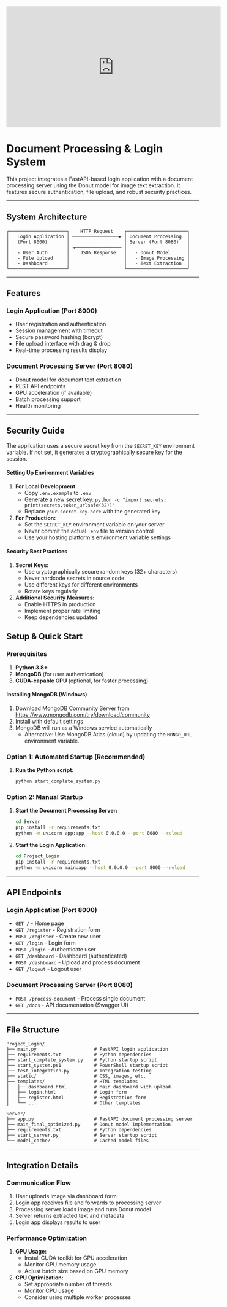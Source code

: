 
<iframe width="560" height="315" src="https://www.youtube.com/embed/trH_vHMMgvo?si=PV53zFyxGKhIqZkD" title="YouTube video player" frameborder="0" allow="accelerometer; autoplay; clipboard-write; encrypted-media; gyroscope; picture-in-picture; web-share" referrerpolicy="strict-origin-when-cross-origin" allowfullscreen></iframe>


# Document Processing & Login System

This project integrates a FastAPI-based login application with a document processing server using the Donut model for image text extraction. It features secure authentication, file upload, and robust security practices.

---

## System Architecture

```
┌─────────────────────┐    HTTP Request    ┌──────────────────────┐
│   Login Application │ ─────────────────► │ Document Processing  │
│   (Port 8000)       │                    │ Server (Port 8080)   │
│                     │ ◄───────────────── │                      │
│   - User Auth       │    JSON Response   │   - Donut Model      │
│   - File Upload     │                    │   - Image Processing │
│   - Dashboard       │                    │   - Text Extraction  │
└─────────────────────┘                    └──────────────────────┘
```

---

## Features

### Login Application (Port 8000)

- User registration and authentication
- Session management with timeout
- Secure password hashing (bcrypt)
- File upload interface with drag & drop
- Real-time processing results display

### Document Processing Server (Port 8080)

- Donut model for document text extraction
- REST API endpoints
- GPU acceleration (if available)
- Batch processing support
- Health monitoring

---

## Security Guide

The application uses a secure secret key from the `SECRET_KEY` environment variable. If not set, it generates a cryptographically secure key for the session.

#### Setting Up Environment Variables

1. **For Local Development:**
   - Copy `.env.example` to `.env`
   - Generate a new secret key: `python -c "import secrets; print(secrets.token_urlsafe(32))"`
   - Replace `your-secret-key-here` with the generated key
2. **For Production:**
   - Set the `SECRET_KEY` environment variable on your server
   - Never commit the actual `.env` file to version control
   - Use your hosting platform's environment variable settings

#### Security Best Practices

1. **Secret Keys:**
   - Use cryptographically secure random keys (32+ characters)
   - Never hardcode secrets in source code
   - Use different keys for different environments
   - Rotate keys regularly
2. **Additional Security Measures:**
   - Enable HTTPS in production
   - Implement proper rate limiting
   - Keep dependencies updated

## Setup & Quick Start

### Prerequisites

1. **Python 3.8+**
2. **MongoDB** (for user authentication)
3. **CUDA-capable GPU** (optional, for faster processing)

#### Installing MongoDB (Windows)

1. Download MongoDB Community Server from https://www.mongodb.com/try/download/community
2. Install with default settings
3. MongoDB will run as a Windows service automatically
   - Alternative: Use MongoDB Atlas (cloud) by updating the `MONGO_URL` environment variable.

### Option 1: Automated Startup (Recommended)

1. **Run the Python script:**
   ```bash
   python start_complete_system.py
   ```

### Option 2: Manual Startup

1. **Start the Document Processing Server:**
   ```bash
   cd Server
   pip install -r requirements.txt
   python -m uvicorn app:app --host 0.0.0.0 --port 8080 --reload
   ```
2. **Start the Login Application:**
   ```bash
   cd Project_Login
   pip install -r requirements.txt
   python -m uvicorn main:app --host 0.0.0.0 --port 8000 --reload
   ```

---

## API Endpoints

### Login Application (Port 8000)

- `GET /` - Home page
- `GET /register` - Registration form
- `POST /register` - Create new user
- `GET /login` - Login form
- `POST /login` - Authenticate user
- `GET /dashboard` - Dashboard (authenticated)
- `POST /dashboard` - Upload and process document
- `GET /logout` - Logout user

### Document Processing Server (Port 8080)

- `POST /process-document` - Process single document
- `GET /docs` - API documentation (Swagger UI)

---

## File Structure

```
Project_Login/
├── main.py                     # FastAPI login application
├── requirements.txt            # Python dependencies
├── start_complete_system.py    # Python startup script
├── start_system.ps1            # PowerShell startup script
├── test_integration.py         # Integration testing
├── static/                     # CSS, images, etc.
├── templates/                  # HTML templates
│   ├── dashboard.html          # Main dashboard with upload
│   ├── login.html              # Login form
│   ├── register.html           # Registration form
│   └── ...                     # Other templates

Server/
├── app.py                      # FastAPI document processing server
├── main_final_optimized.py     # Donut model implementation
├── requirements.txt            # Python dependencies
├── start_server.py             # Server startup script
└── model_cache/                # Cached model files
```

---

## Integration Details

### Communication Flow

1. User uploads image via dashboard form
2. Login app receives file and forwards to processing server
3. Processing server loads image and runs Donut model
4. Server returns extracted text and metadata
5. Login app displays results to user

### Performance Optimization

1. **GPU Usage:**
   - Install CUDA toolkit for GPU acceleration
   - Monitor GPU memory usage
   - Adjust batch size based on GPU memory
2. **CPU Optimization:**
   - Set appropriate number of threads
   - Monitor CPU usage
   - Consider using multiple worker processes
